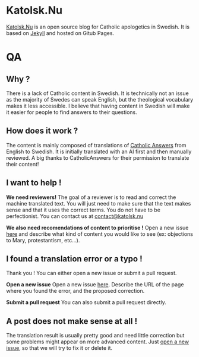 # Katolsk.Nu

[Katolsk.Nu](https://katolsk.nu) is an open source blog for Catholic apologetics in Swedish. It is based on [Jekyll](https://jekyllrb.com/) and hosted on Gitub Pages.

# QA
## Why ?
There is a lack of Catholic content in Swedish. It is technically not an issue as the majority of Swedes can speak English, but the theological vocabulary makes it less accessible. I believe that having content in Swedish will make it easier for people to find answers to their questions.

## How does it work ?
The content is mainly composed of translations of [Catholic Answers](https://www.catolic.com) from English to Swedish. It is initially translated with an AI first and then manually reviewed. A big thanks to CatholicAnswers for their permission to translate their content!

## I want to help !
**We need reviewers!** The goal of a reviewer is to read and correct the machine translated text. You will just need to make sure that the text makes sense and that it uses the correct terms. You do not have to be perfectionist. You can contact us at contact@katolsk.nu

**We also need recomendations of content to prioritise !** Open a new issue [here](https://github.com/KatolskNu/katolsk.nu/issues/new) and describe what kind of content you would like to see (ex: objections to Mary, protestantism, etc...).


## I found a translation error or a typo !
Thank you ! You can either open a new issue or submit a pull request.

**Open a new issue**
Open a new issue [here](https://github.com/KatolskNu/katolsk.nu/issues/new).
Describe the URL of the page where you found the error, and the proposed correction.

**Submit a pull request**
You can also submit a pull request directly.

## A post does not make sense at all !
The translation result is usually pretty good and need little correction but some problems might appear on more advanced content. Just [open a new issue](https://github.com/KatolskNu/katolsk.nu/issues/new), so that we will try to fix it or delete it.




